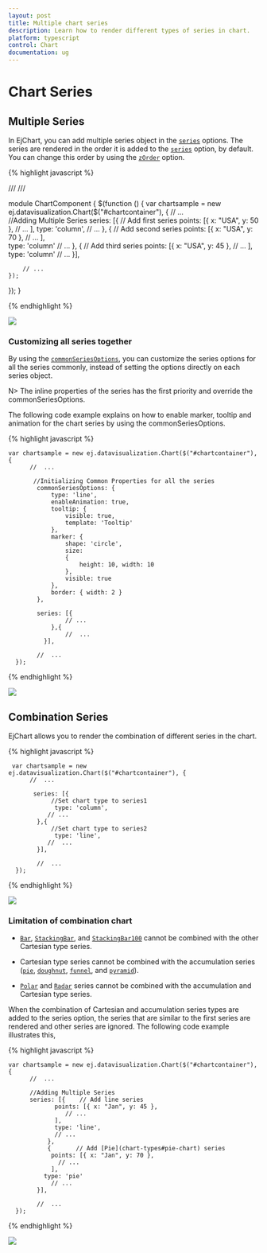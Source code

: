 ```yaml
---
layout: post
title: Multiple chart series
description: Learn how to render different types of series in chart.
platform: typescript
control: Chart
documentation: ug
---
```


# Chart Series

## Multiple Series

In EjChart, you can add multiple series object in the [`series`](../api/ejchart.html#members:series) options. The series are rendered in the order it is added to the [`series`](../api/ejchart.html#members:series) option, by default. You can change this order by using the [`zOrder`](../api/ejchart.html#members:series-zorder) option.  

{% highlight javascript %}

/// <reference path="tsfiles/jquery.d.ts" />
/// <reference path="tsfiles/ej.web.all.d.ts" />

module ChartComponent {
    $(function () {
        var chartsample = new ej.datavisualization.Chart($("#chartcontainer"), {
          // ...  
          //Adding Multiple Series
          series: [{   // Add first series
              points: [{ x: "USA", y: 50 },
                       // ...
                  ],
                type: 'column',
                // ...
             },
            {       // Add second series
              points: [{ x: "USA", y: 70 },
                       // ...
                   ],                
                 type: 'column'
                 // ...
             },
            {      // Add third series
              points: [{ x: "USA", y: 45 },
                       // ...
                  ],                
                type: 'column'
                // ...
            }],
            
        // ...
    });
 });
}

{% endhighlight %}

![](Chart-Series_images/Chart-Series_img1.png)


### Customizing all series together

By using the [`commonSeriesOptions`](../api/ejchart.html#members:series-commonseriesoptions), you can customize the series options for all the series commonly, instead of setting the options directly on each series object. 

N> The inline properties of the series has the first priority and override the commonSeriesOptions.

The following code example explains on how to enable marker, tooltip and animation for the chart series by using the commonSeriesOptions.

{% highlight javascript %}


    var chartsample = new ej.datavisualization.Chart($("#chartcontainer"), {
          //  ...
          
           //Initializing Common Properties for all the series
            commonSeriesOptions: {
                type: 'line',
                enableAnimation: true,
                tooltip: {
                    visible: true,
                    template: 'Tooltip'
                },
                marker: {
                    shape: 'circle',
                    size:
                    {
                        height: 10, width: 10
                    },
                    visible: true
                },
                border: { width: 2 }
            },
            
            series: [{
                    // ...         
                },{                
                    //  ...         
              }],
              
            //  ...
      });


{% endhighlight %} 

![](Chart-Series_images/Chart-Series_img2.png)


## Combination Series

EjChart allows you to render the combination of different series in the chart. 

{% highlight javascript %}


     var chartsample = new ej.datavisualization.Chart($("#chartcontainer"), {
          //  ...
          
           series: [{
                //Set chart type to series1
                 type: 'column',         
               // ...         
            },{
                //Set chart type to series2
                 type: 'line',         
               //  ...         
            }],
              
            //  ...   
      });


{% endhighlight %}

![](Chart-Series_images/Chart-Series_img3.png)

### Limitation of combination chart

* [`Bar`](chart-types#bar-chart), [`StackingBar`](chart-types#stacked-bar-chart), and [`StackingBar100`](chart-types#stacked-bar-chart-1) cannot be combined with the other Cartesian type series.

* Cartesian type series cannot be combined with the accumulation series ([`pie`](chart-types#pie-chart), [`doughnut`](chart-types#doughnut-chart), [`funnel`](chart-types#funnel-chart), and [`pyramid`](chart-types#pyramid-chart)).

* [`Polar`](chart-types#polar) and [`Radar`](chart-types#radar-chart) series cannot be combined with the accumulation and Cartesian type series.

When the combination of Cartesian and accumulation series types are added to the series option, the series that are similar to the first series are rendered and other series are ignored. The following code example illustrates this,  


{% highlight javascript %}


    var chartsample = new ej.datavisualization.Chart($("#chartcontainer"), {
          //  ...
          
          //Adding Multiple Series
          series: [{    // Add line series
                 points: [{ x: "Jan", y: 45 },
                    // ...
                 ],
                 type: 'line',
                 // ...
               },
               {       // Add [Pie](chart-types#pie-chart) series
                points: [{ x: "Jan", y: 70 },
                  // ...
                ],                
              type: 'pie'
                // ...
            }],

            //  ...   
      });


{% endhighlight %}

![](Chart-Series_images/Chart-Series_img4.png)

